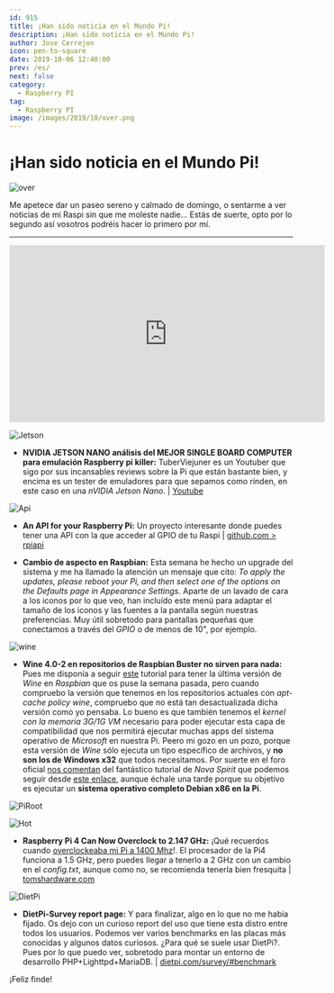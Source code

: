 ```yaml
---
id: 915
title: ¡Han sido noticia en el Mundo Pi!
description: ¡Han sido noticia en el Mundo Pi!
author: Jose Cerrejon
icon: pen-to-square
date: 2019-10-06 12:40:00
prev: /es/
next: false
category:
  - Raspberry PI
tag:
  - Raspberry PI
image: /images/2019/10/over.png
---
```


# ¡Han sido noticia en el Mundo Pi!

![over](/images/2019/10/over.png)

Me apetece dar un paseo sereno y calmado de domingo, o sentarme a ver noticias de mi Raspi sin que me moleste nadie... Estás de suerte, opto por lo segundo así vosotros podréis hacer lo primero por mí.

- - -
<iframe width="560" height="315" src="https://www.youtube.com/embed/L3KIhZxvQ5A" frameborder="0" allow="accelerometer; autoplay; encrypted-media; gyroscope; picture-in-picture" allowfullscreen></iframe>

![Jetson](/images/2019/10/tuber.png)

* **NVIDIA JETSON NANO análisis del MEJOR SINGLE BOARD COMPUTER para emulación Raspberry pi killer:** TuberViejuner es un Youtuber que sigo por sus incansables reviews sobre la Pi que están bastante bien, y encima es un tester de emuladores para que sepamos como rínden, en este caso en una *nVIDIA Jetson Nano*. | [Youtube](https://www.youtube.com/watch?v=tdPYgmTKS9A)

![Api](/images/2019/10/raspberry-pi-web-api.png)

* **An API for your Raspberry Pi:** Un proyecto interesante donde puedes tener una API con la que acceder al GPIO de tu Raspi | [github.com > rpiapi](https://github.com/victorqribeiro/rpiapi)

* **Cambio de aspecto en Raspbian:** Esta semana he hecho un upgrade del sistema y me ha llamado la atención un mensaje que cito: *To apply the updates, please reboot your Pi, and then select one of the options on the Defaults page in Appearance Settings.* Aparte de un lavado de cara a los iconos por lo que veo, han incluído este menú para adaptar el tamaño de los iconos y las fuentes a la pantalla según nuestras preferencias. Muy útil sobretodo para pantallas pequeñas que conectamos a través del *GPIO* o de menos de 10", por ejemplo.

![wine](/images/2019/09/wine.png)

* **Wine 4.0-2 en repositorios de Raspbian Buster no sirven para nada:** Pues me disponía a seguir [este](https://gist.github.com/MIvanchev/14de59fa2552d315ac74c30cf1c0b01e#installing-wine) tutorial para tener la última versión de *Wine* en *Raspbian* que os puse la semana pasada, pero cuando compruebo la versión que tenemos en los repositorios actuales con *apt-cache policy wine*, compruebo que no está tan desactualizada dicha versión como yo pensaba. Lo bueno es que también tenemos el *kernel con la memoria 3G/1G VM* necesario para poder ejecutar esta capa de compatibilidad que nos permitirá ejecutar muchas apps del sistema operativo de *Microsoft* en nuestra Pi. Peero mi gozo en un pozo, porque esta versión de *Wine* sólo ejecuta un tipo específico de archivos, y **no son los de Windows x32** que todos necesitamos. Por suerte en el foro oficial [nos comentan](https://www.raspberrypi.org/forums/viewtopic.php?f=28&t=244476) del fantástico tutorial de *Nova Spirit* que podemos seguir desde [este enlace](https://www.novaspirit.com/2019/04/15/run-x86-arm/), aunque échale una tarde porque su objetivo es ejecutar un **sistema operativo completo Debian x86 en la Pi**.

![PiRoot](/images/2019/10/piroot.png)

![Hot](/images/04_RaspberryPi.png)

* **Raspberry Pi 4 Can Now Overclock to 2.147 GHz:** ¡Qué recuerdos cuando [overclockeaba mi Pi a 1400 Mhz](/post.php?id=219)!. El procesador de la Pi4 funciona a 1.5 GHz, pero puedes llegar a tenerlo a 2 GHz con un cambio en el *config.txt*, aunque como no, se recomienda tenerla bien fresquita | [tomshardware.com](https://www.tomshardware.com/news/raspberry-pi-higher-overclock,40559.html)

![DietPi](/images/2018/02/dietpi.png)

* **DietPi-Survey report page:** Y para finalizar, algo en lo que no me había fijado. Os dejo con un curioso report del uso que tiene esta distro entre todos los usuarios. Podemos ver varios benchmarks en las placas más conocidas y algunos datos curiosos. ¿Para qué se suele usar DietPi?. Pues por lo que puedo ver, sobretodo para montar un entorno de desarrollo PHP+Lighttpd+MariaDB. | [dietpi.com/survey/#benchmark](https://dietpi.com/survey/#benchmark)

¡Feliz finde!